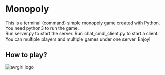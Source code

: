 # Monopoly
This is a terminal (command) simple monopoly game created with Python.</br>
You need python3 to run the game.</br>
Run server.py to start the server.
Run chat_cmdl_client.py to start a client.
You can multiple players and multiple games under one server. Enjoy!

## How to play?
![avrgirl logo](http://i.imgur.com/hFXbPIe.png)
